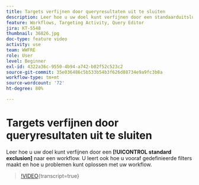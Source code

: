 ```yaml
---
title: Targets verfijnen door queryresultaten uit te sluiten
description: Leer hoe u uw doel kunt verfijnen door een standaarduitsluiting toe te passen op een workflow. U leert ook hoe u vooraf gedefinieerde filters maakt en hoe u problemen kunt oplossen met uw workflow.
feature: Workflows, Targeting Activity, Query Editor
jira: KT-5548
thumbnail: 36826.jpg
doc-type: feature video
activity: use
team: WWFRE
role: User
level: Beginner
exl-id: 4322a36c-9550-4b94-a742-b02f52c523c2
source-git-commit: 35e036486c5b533b54b3f626d88734e9a9fc3b8a
workflow-type: tm+mt
source-wordcount: '72'
ht-degree: 80%

---
```


# Targets verfijnen door queryresultaten uit te sluiten

Leer hoe u uw doel kunt verfijnen door een **[!UICONTROL standard exclusion]** naar een workflow. U leert ook hoe u vooraf gedefinieerde filters maakt en hoe u problemen kunt oplossen met uw workflow.

>[!VIDEO](https://video.tv.adobe.com/v/36826?quality=12&learn=on){transcript=true}
